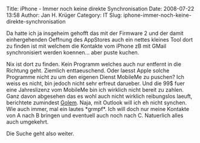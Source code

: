Title: iPhone - Immer noch keine direkte Synchronisation
Date: 2008-07-22 13:58
Author: Jan H. Krüger
Category: IT
Slug: iphone-immer-noch-keine-direkte-synchronisation

Da hatte ich ja insgeheim gehofft das mit der Firmware 2 und der damit
einhergehenden Oeffnung des AppStores auch ein nettes kleines Tool dort
zu finden ist mit welchem die Kontakte vom iPhone zB mit GMail
synchronisiert werden koennen... aber puste kuchen.  
  
Nix ist dort zu finden. Kein Programm welches auch nur entfernt in die
Richtung geht. Ziemlich enttaeuschend. Oder laesst Apple solche
Programme nicht zu um den eigenen Dienst MobileMe zu puschen? Ich weiss
es nicht, bin jedoch nicht sehr erfreut darueber. Und die 99\$ fuer eine
Jahreslizenz vom MobileMe bin ich wirklich nicht bereit zu zahlen. Ganz
davon abgesehen das es wohl auch nicht wirklich reibungslos laeuft,
berichtete zumindest [Golem][]. Naja, mit Outlook will ich eh nicht
synchen. Wie auch immer, mal ein lautes \*grmpf\*. Ich will doch nur
meine Kontakte von A nach B bringen und eventuell auch noch nach C.
Natuerlich alles auch umgekehrt.  
  
Die Suche geht also weiter.

  [Golem]: http://www.golem.de/0807/61070.html
